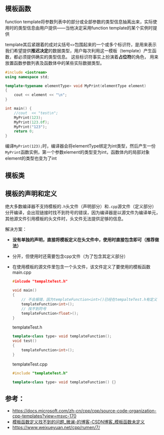 ## 模板函数

function template将参数列表中的部分或全部参数的类型信息抽离出来，实际使用时的类型信息由用户提供——当他决定采用function template的某个实例时提供

template其后紧跟着的成对尖括号`<>`包围起来的一个或多个标识符，是用来表示我们希望提供**推迟决定**的数据类型，用户每次利用这一模板（template）产生函数，都必须提供确实的类型信息。 这些标识符事实上扮演着**占位符**的角色， 用来放置函数参数列表及函数体中的某些实际数据类型。

``` c++
#include <iostream>
using namespace std;

template<typename elementType> void MyPrint(elementType element)
{
    cout << element << "\n";
}

int main() {
	//cout  << "test\n";
	MyPrint(123);
	MyPrint(123.0f);
	MyPrint("123");
	return 0;
}
```

编译`MyPrint(123);`时，编译器会将elementType绑定为int类型，然后产生一份`MyPrint`函数实例，第一个参数element的类型变为int，函数体内的局部对象element的类型也变为了int

## 模板类



## 模板的声明和定义

绝大多数编译器不支持模板的`.h`头文件（声明部分）和`.cpp`源文件（定义部分）分开编译，会出现链接时找不到符号的错误，因为编译器是以源文件为编译单元，其他源文件引用模板的头文件时，头文件无法提供足够的信息。

解决方案：

-   **没有单独的声明，直接将模板定义在头文件中，使用时直接包含即可（推荐做法）**

-   分开，但使用时还需要包含cpp文件（为了包含其定义部分）

-   在使用模板的源文件里包含一个头文件，该文件定义了要使用的模板函数
    main.cpp

    ``` c++
    #inlcude "tempalteTest.h"
    
    void main()
    {
        // 不会报错，因为templateFunction<int>()已经在tempalteTest.h有定义
        templateFunction<int>();
        // 找不到符号
        templateFunction<float>();
    }
    ```

    templateTest.h

    ``` c++
    template<class type> void templateFunction();
    void test()
    {
        templateFunction<int>();
    }
    ```

    templateTest.cpp

    ``` c++
    #include "templateTest.h"
    
    template<class type> void templateFunction() {}
    ```

## 参考：

- https://docs.microsoft.com/zh-cn/cpp/cpp/source-code-organization-cpp-templates?view=msvc-170
- [模板函数定义找不到的问题_微澜-的博客-CSDN博客_模板函数未定义](https://blog.csdn.net/lgs790709/article/details/78983609)
- https://www.weixueyuan.net/cpp/rumen/7/

